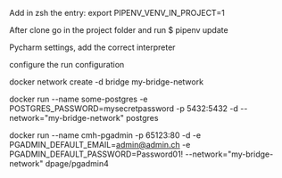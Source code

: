 Add in zsh the entry:
export PIPENV_VENV_IN_PROJECT=1

After clone go in the project folder and run 
$ pipenv update

Pycharm settings, add the correct interpreter

configure the run configuration


docker network create -d bridge my-bridge-network

docker run --name some-postgres -e POSTGRES_PASSWORD=mysecretpassword -p 5432:5432 -d --network="my-bridge-network" postgres

docker run --name cmh-pgadmin -p 65123:80 -d -e PGADMIN_DEFAULT_EMAIL=admin@admin.ch -e PGADMIN_DEFAULT_PASSWORD=Password01! --network="my-bridge-network" dpage/pgadmin4